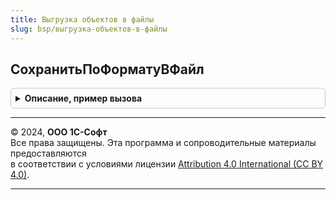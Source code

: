 ```yaml
---
title: Выгрузка объектов в файлы
slug: bsp/выгрузка-объектов-в-файлы
---
```



## СохранитьПоФорматуВФайл
<details style="margin: 1em 0; padding: 0.5em; border: 1px solid #ccc; border-radius: 6px;">

<summary style="font-weight: bold; cursor: pointer;">Описание, пример вызова</summary>

```bsl

// Выгружает объекты в требуемом формате и записывает в файлы.
//
// Параметры:
//  КомандыВыгрузки  - Структура
//                   - Массив - команда или несколько команд выгрузки,
//                            см. УправлениеПечатью.КомандыПечатиФормы.
//  СписокОбъектов - Массив из СправочникСсылка, ДокументСсылка - ссылки на сохраняемые объекты.
//  НастройкиСохранения - см. УправлениеПечатью.НастройкиСохранения.
//
// Возвращаемое значение:
//  ТаблицаЗначений:
//   * ИмяФайла - Строка - имя файла;
//   * ДвоичныеДанные - ДвоичныеДанные - файл печатной формы.
//
Функция СохранитьПоФорматуВФайл(КомандыВыгрузки, СписокОбъектов, НастройкиСохранения) Экспорт
```

Пример вызова
```bsl
Результат = ВыгрузкаОбъектовВФайлы.СохранитьПоФорматуВФайл(КомандыВыгрузки, СписокОбъектов, НастройкиСохранения) 
```
</details>

---

© 2024, **ООО 1С-Софт**  
Все права защищены. Эта программа и сопроводительные материалы предоставляются  
в соответствии с условиями лицензии [Attribution 4.0 International (CC BY 4.0)](https://creativecommons.org/licenses/by/4.0/legalcode).

---
